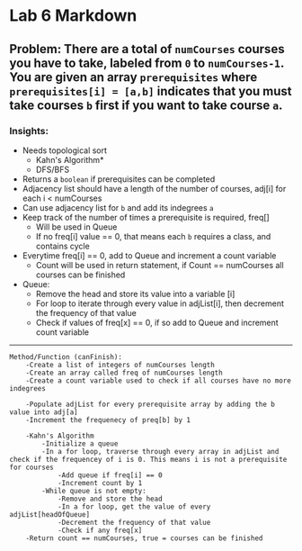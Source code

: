 # Lab 6 Markdown

## Problem: There are a total of `numCourses` courses you have to take, labeled from `0` to `numCourses-1`. You are given an array `prerequisites` where `prerequisites[i] = [a,b]` indicates that you <b>must</b> take courses `b` first if you want to take course `a`. 
 
### Insights:
* Needs topological sort
  * Kahn's Algorithm*
  * DFS/BFS
* Returns a `boolean` if prerequisites can be completed
* Adjacency list should have a length of the number of courses, adj[i] for each i < numCourses
* Can use adjacency list for `b` and add its indegrees `a` 
* Keep track of the number of times a prerequisite is required, freq[]
  * Will be used in Queue
  * If no freq[i] value == 0, that means each `b` requires a class, and contains cycle
* Everytime freq[i] == 0, add to Queue and increment a count variable
  * Count will be used in return statement, if Count == numCourses all courses can be finished
* Queue:
  * Remove the head and store its value into a variable [i]
  * For loop to iterate through every value in adjList[i], then decrement the frequency of that value
  * Check if values of freq[x] == 0, if so add to Queue and increment count variable

***
```
Method/Function (canFinish):
    -Create a list of integers of numCourses length
    -Create an array called freq of numCourses length
    -Create a count variable used to check if all courses have no more indegrees
    
    -Populate adjList for every prerequisite array by adding the b value into adj[a]
    -Increment the frequenecy of preq[b] by 1

    -Kahn's Algorithm
        -Initialize a queue
        -In a for loop, traverse through every array in adjList and check if the frequencey of i is 0. This means i is not a prerequisite for courses
            -Add queue if freq[i] == 0
            -Increment count by 1
        -While queue is not empty:
            -Remove and store the head
            -In a for loop, get the value of every adjList[headOfQueue]
            -Decrement the frequency of that value
            -Check if any freq[x]
    -Return count == numCourses, true = courses can be finished
